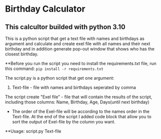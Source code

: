 # Birthday Calculator

## This calcultor builded with python 3.10

This is a python script that get a text file with names and birthdays as argument and calculate and create exel file with all names and their next birthday and in addition generate pop-out window that shows who has the closest birthday.

**Before you run the script you need to install the requirements.txt file, run this command:
```pip install -r requirements.txt```

The script.py is a python script that get one argument: 
1. Text-file - file with names and birthdays seperated by comma

The script create "Exel file" - file that will contain the results of the script, including those columns: Name, Birthday, Age, Days(until next birthday)

* The order of the Exel-file will be according to the names order in the Text-file. At the end of the script I added code block that allow you to sort the output of Exel-file by the column you want.

**Usage: script.py Text-file
